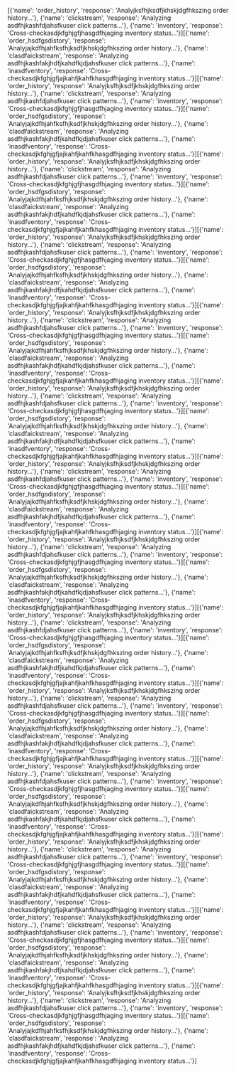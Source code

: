 [{'name': 'order_history', 'response': 'Analyjksfhjksdfjkhskjdgfhkszing order history...'}, {'name': 'clickstream', 'response': 'Analyzing asdfhjkashfdjahsfkuser click patterns...'}, {'name': 'inventory', 'response': 'Cross-checkasdjkfghjgfjhasgdfhjaging inventory status...'}][{'name': 'order_hsdfgsdistory', 'response': 'Analyjajkdfhjahfksfhjksdfjkhskjdgfhkszing order history...'}, {'name': 'clasdfaickstream', 'response': 'Analyzing asdfhjkashfakjhdfjkahdfkjdjahsfkuser click patterns...'}, {'name': 'inasdfventory', 'response': 'Cross-checkasdjkfghjgfjajkahfjkahfkhasgdfhjaging inventory status...'}][{'name': 'order_history', 'response': 'Analyjksfhjksdfjkhskjdgfhkszing order history...'}, {'name': 'clickstream', 'response': 'Analyzing asdfhjkashfdjahsfkuser click patterns...'}, {'name': 'inventory', 'response': 'Cross-checkasdjkfghjgfjhasgdfhjaging inventory status...'}][{'name': 'order_hsdfgsdistory', 'response': 'Analyjajkdfhjahfksfhjksdfjkhskjdgfhkszing order history...'}, {'name': 'clasdfaickstream', 'response': 'Analyzing asdfhjkashfakjhdfjkahdfkjdjahsfkuser click patterns...'}, {'name': 'inasdfventory', 'response': 'Cross-checkasdjkfghjgfjajkahfjkahfkhasgdfhjaging inventory status...'}][{'name': 'order_history', 'response': 'Analyjksfhjksdfjkhskjdgfhkszing order history...'}, {'name': 'clickstream', 'response': 'Analyzing asdfhjkashfdjahsfkuser click patterns...'}, {'name': 'inventory', 'response': 'Cross-checkasdjkfghjgfjhasgdfhjaging inventory status...'}][{'name': 'order_hsdfgsdistory', 'response': 'Analyjajkdfhjahfksfhjksdfjkhskjdgfhkszing order history...'}, {'name': 'clasdfaickstream', 'response': 'Analyzing asdfhjkashfakjhdfjkahdfkjdjahsfkuser click patterns...'}, {'name': 'inasdfventory', 'response': 'Cross-checkasdjkfghjgfjajkahfjkahfkhasgdfhjaging inventory status...'}][{'name': 'order_history', 'response': 'Analyjksfhjksdfjkhskjdgfhkszing order history...'}, {'name': 'clickstream', 'response': 'Analyzing asdfhjkashfdjahsfkuser click patterns...'}, {'name': 'inventory', 'response': 'Cross-checkasdjkfghjgfjhasgdfhjaging inventory status...'}][{'name': 'order_hsdfgsdistory', 'response': 'Analyjajkdfhjahfksfhjksdfjkhskjdgfhkszing order history...'}, {'name': 'clasdfaickstream', 'response': 'Analyzing asdfhjkashfakjhdfjkahdfkjdjahsfkuser click patterns...'}, {'name': 'inasdfventory', 'response': 'Cross-checkasdjkfghjgfjajkahfjkahfkhasgdfhjaging inventory status...'}][{'name': 'order_history', 'response': 'Analyjksfhjksdfjkhskjdgfhkszing order history...'}, {'name': 'clickstream', 'response': 'Analyzing asdfhjkashfdjahsfkuser click patterns...'}, {'name': 'inventory', 'response': 'Cross-checkasdjkfghjgfjhasgdfhjaging inventory status...'}][{'name': 'order_hsdfgsdistory', 'response': 'Analyjajkdfhjahfksfhjksdfjkhskjdgfhkszing order history...'}, {'name': 'clasdfaickstream', 'response': 'Analyzing asdfhjkashfakjhdfjkahdfkjdjahsfkuser click patterns...'}, {'name': 'inasdfventory', 'response': 'Cross-checkasdjkfghjgfjajkahfjkahfkhasgdfhjaging inventory status...'}][{'name': 'order_history', 'response': 'Analyjksfhjksdfjkhskjdgfhkszing order history...'}, {'name': 'clickstream', 'response': 'Analyzing asdfhjkashfdjahsfkuser click patterns...'}, {'name': 'inventory', 'response': 'Cross-checkasdjkfghjgfjhasgdfhjaging inventory status...'}][{'name': 'order_hsdfgsdistory', 'response': 'Analyjajkdfhjahfksfhjksdfjkhskjdgfhkszing order history...'}, {'name': 'clasdfaickstream', 'response': 'Analyzing asdfhjkashfakjhdfjkahdfkjdjahsfkuser click patterns...'}, {'name': 'inasdfventory', 'response': 'Cross-checkasdjkfghjgfjajkahfjkahfkhasgdfhjaging inventory status...'}][{'name': 'order_history', 'response': 'Analyjksfhjksdfjkhskjdgfhkszing order history...'}, {'name': 'clickstream', 'response': 'Analyzing asdfhjkashfdjahsfkuser click patterns...'}, {'name': 'inventory', 'response': 'Cross-checkasdjkfghjgfjhasgdfhjaging inventory status...'}][{'name': 'order_hsdfgsdistory', 'response': 'Analyjajkdfhjahfksfhjksdfjkhskjdgfhkszing order history...'}, {'name': 'clasdfaickstream', 'response': 'Analyzing asdfhjkashfakjhdfjkahdfkjdjahsfkuser click patterns...'}, {'name': 'inasdfventory', 'response': 'Cross-checkasdjkfghjgfjajkahfjkahfkhasgdfhjaging inventory status...'}][{'name': 'order_history', 'response': 'Analyjksfhjksdfjkhskjdgfhkszing order history...'}, {'name': 'clickstream', 'response': 'Analyzing asdfhjkashfdjahsfkuser click patterns...'}, {'name': 'inventory', 'response': 'Cross-checkasdjkfghjgfjhasgdfhjaging inventory status...'}][{'name': 'order_hsdfgsdistory', 'response': 'Analyjajkdfhjahfksfhjksdfjkhskjdgfhkszing order history...'}, {'name': 'clasdfaickstream', 'response': 'Analyzing asdfhjkashfakjhdfjkahdfkjdjahsfkuser click patterns...'}, {'name': 'inasdfventory', 'response': 'Cross-checkasdjkfghjgfjajkahfjkahfkhasgdfhjaging inventory status...'}][{'name': 'order_history', 'response': 'Analyjksfhjksdfjkhskjdgfhkszing order history...'}, {'name': 'clickstream', 'response': 'Analyzing asdfhjkashfdjahsfkuser click patterns...'}, {'name': 'inventory', 'response': 'Cross-checkasdjkfghjgfjhasgdfhjaging inventory status...'}][{'name': 'order_hsdfgsdistory', 'response': 'Analyjajkdfhjahfksfhjksdfjkhskjdgfhkszing order history...'}, {'name': 'clasdfaickstream', 'response': 'Analyzing asdfhjkashfakjhdfjkahdfkjdjahsfkuser click patterns...'}, {'name': 'inasdfventory', 'response': 'Cross-checkasdjkfghjgfjajkahfjkahfkhasgdfhjaging inventory status...'}][{'name': 'order_history', 'response': 'Analyjksfhjksdfjkhskjdgfhkszing order history...'}, {'name': 'clickstream', 'response': 'Analyzing asdfhjkashfdjahsfkuser click patterns...'}, {'name': 'inventory', 'response': 'Cross-checkasdjkfghjgfjhasgdfhjaging inventory status...'}][{'name': 'order_hsdfgsdistory', 'response': 'Analyjajkdfhjahfksfhjksdfjkhskjdgfhkszing order history...'}, {'name': 'clasdfaickstream', 'response': 'Analyzing asdfhjkashfakjhdfjkahdfkjdjahsfkuser click patterns...'}, {'name': 'inasdfventory', 'response': 'Cross-checkasdjkfghjgfjajkahfjkahfkhasgdfhjaging inventory status...'}][{'name': 'order_history', 'response': 'Analyjksfhjksdfjkhskjdgfhkszing order history...'}, {'name': 'clickstream', 'response': 'Analyzing asdfhjkashfdjahsfkuser click patterns...'}, {'name': 'inventory', 'response': 'Cross-checkasdjkfghjgfjhasgdfhjaging inventory status...'}][{'name': 'order_hsdfgsdistory', 'response': 'Analyjajkdfhjahfksfhjksdfjkhskjdgfhkszing order history...'}, {'name': 'clasdfaickstream', 'response': 'Analyzing asdfhjkashfakjhdfjkahdfkjdjahsfkuser click patterns...'}, {'name': 'inasdfventory', 'response': 'Cross-checkasdjkfghjgfjajkahfjkahfkhasgdfhjaging inventory status...'}][{'name': 'order_history', 'response': 'Analyjksfhjksdfjkhskjdgfhkszing order history...'}, {'name': 'clickstream', 'response': 'Analyzing asdfhjkashfdjahsfkuser click patterns...'}, {'name': 'inventory', 'response': 'Cross-checkasdjkfghjgfjhasgdfhjaging inventory status...'}][{'name': 'order_hsdfgsdistory', 'response': 'Analyjajkdfhjahfksfhjksdfjkhskjdgfhkszing order history...'}, {'name': 'clasdfaickstream', 'response': 'Analyzing asdfhjkashfakjhdfjkahdfkjdjahsfkuser click patterns...'}, {'name': 'inasdfventory', 'response': 'Cross-checkasdjkfghjgfjajkahfjkahfkhasgdfhjaging inventory status...'}][{'name': 'order_history', 'response': 'Analyjksfhjksdfjkhskjdgfhkszing order history...'}, {'name': 'clickstream', 'response': 'Analyzing asdfhjkashfdjahsfkuser click patterns...'}, {'name': 'inventory', 'response': 'Cross-checkasdjkfghjgfjhasgdfhjaging inventory status...'}][{'name': 'order_hsdfgsdistory', 'response': 'Analyjajkdfhjahfksfhjksdfjkhskjdgfhkszing order history...'}, {'name': 'clasdfaickstream', 'response': 'Analyzing asdfhjkashfakjhdfjkahdfkjdjahsfkuser click patterns...'}, {'name': 'inasdfventory', 'response': 'Cross-checkasdjkfghjgfjajkahfjkahfkhasgdfhjaging inventory status...'}][{'name': 'order_history', 'response': 'Analyjksfhjksdfjkhskjdgfhkszing order history...'}, {'name': 'clickstream', 'response': 'Analyzing asdfhjkashfdjahsfkuser click patterns...'}, {'name': 'inventory', 'response': 'Cross-checkasdjkfghjgfjhasgdfhjaging inventory status...'}][{'name': 'order_hsdfgsdistory', 'response': 'Analyjajkdfhjahfksfhjksdfjkhskjdgfhkszing order history...'}, {'name': 'clasdfaickstream', 'response': 'Analyzing asdfhjkashfakjhdfjkahdfkjdjahsfkuser click patterns...'}, {'name': 'inasdfventory', 'response': 'Cross-checkasdjkfghjgfjajkahfjkahfkhasgdfhjaging inventory status...'}]